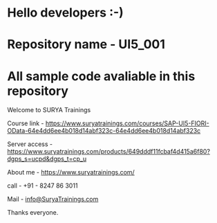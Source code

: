 # Hello developers :-) 
# Repository name - UI5_001
# All sample code avaliable in this repository 

Welcome to SURYA Trainings

Course link - https://www.suryatrainings.com/courses/SAP-UI5-FIORI-OData-64e4dd6ee4b018d14abf323c-64e4dd6ee4b018d14abf323c

Server access - https://www.suryatrainings.com/products/649dddf11fcbaf4d415a6f80?dgps_s=ucpd&dgps_t=cp_u

About me - https://www.suryatrainings.com/

call - +91 - 8247 86 3011

Mail - info@SuryaTrainings.com

Thanks everyone.

